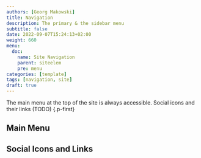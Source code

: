 ```yaml
---
authors: [Georg Makowski]
title: Navigation
description: The primary & the sidebar menu
subtitle: false
date: 2022-09-07T15:24:13+02:00 
weight: 660
menu:
  doc:
    name: Site Navigation
    parent: siteelem
    pre: menu
categories: [template]
tags: [navigation, site]
draft: true
---
```


The main menu at the top of the site is always accessible. Social icons and their links (TODO)
{.p-first} <!--more-->

## Main Menu

## Social Icons and Links
